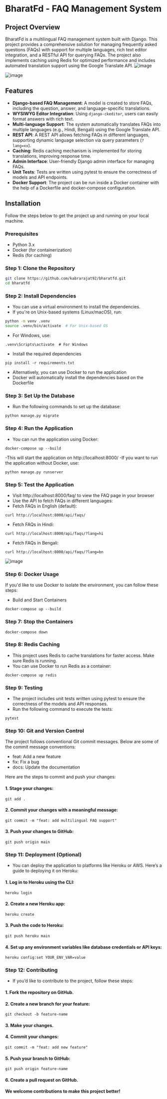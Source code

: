 # BharatFd - FAQ Management System

## Project Overview

BharatFd is a multilingual FAQ management system built with Django. This project provides a comprehensive solution for managing frequently asked questions (FAQs) with support for multiple languages, rich text editor integration, and a RESTful API for querying FAQs. The project also implements caching using Redis for optimized performance and includes automated translation support using the Google Translate API.
![image](https://github.com/user-attachments/assets/5a29b01b-6311-4f14-8a18-f11e6c201ce1)

![image](https://github.com/user-attachments/assets/116202af-119a-413e-8085-165ec521b32b)



## Features

- **Django-based FAQ Management**: A model is created to store FAQs, including the question, answer, and language-specific translations.
- **WYSIWYG Editor Integration**: Using `django-ckeditor`, users can easily format answers with rich text.
- **Multi-language Support**: The system automatically translates FAQs into multiple languages (e.g., Hindi, Bengali) using the Google Translate API.
- **REST API**: A REST API allows fetching FAQs in different languages, supporting dynamic language selection via query parameters (`?lang=xx`).
- **Caching**: Redis caching mechanism is implemented for storing translations, improving response time.
- **Admin Interface**: User-friendly Django admin interface for managing FAQs.
- **Unit Tests**: Tests are written using pytest to ensure the correctness of models and API endpoints.
- **Docker Support**: The project can be run inside a Docker container with the help of a Dockerfile and docker-compose configuration.

## Installation

Follow the steps below to get the project up and running on your local machine.

### Prerequisites

- Python 3.x
- Docker (for containerization)
- Redis (for caching)

### Step 1: Clone the Repository

```bash
git clone https://github.com/kabrarajat92/bharatfd.git
cd bharatfd
```

### Step 2: Install Dependencies

- You can use a virtual environment to install the dependencies.
- If you're on Unix-based systems (Linux/macOS), run:
```bash
python -m venv .venv
source .venv/bin/activate  # For Unix-based OS
```

- For Windows, use:
```
.venv\Scripts\activate  # For Windows
```

- Install the required dependencies
```
pip install -r requirements.txt
```

- Alternatively, you can use Docker to run the application
- Docker will automatically install the dependencies based on the Dockerfile

### Step 3: Set Up the Database

- Run the following commands to set up the database:
```
python manage.py migrate
```

### Step 4: Run the Application

- You can run the application using Docker:
```
docker-compose up --build
```
-This will start the application on http://localhost:8000/
-If you want to run the application without Docker, use:
```
python manage.py runserver
````

### Step 5: Test the Application

- Visit http://localhost:8000/faq/ to view the FAQ page in your browser
- Use the API to fetch FAQs in different languages:
- Fetch FAQs in English (default):
```
curl http://localhost:8000/api/faqs/
```
- Fetch FAQs in Hindi:
```
curl http://localhost:8000/api/faqs/?lang=hi
```
- Fetch FAQs in Bengali:
```
curl http://localhost:8000/api/faqs/?lang=bn
```

![image](https://github.com/user-attachments/assets/8b7b6af9-1641-4a74-8d07-4460572bb897)

### Step 6: Docker Usage
If you'd like to use Docker to isolate the environment, you can follow these steps:
- Build and Start Containers
```
docker-compose up --build
```
### Step 7: Stop the Containers
```
docker-compose down
```
### Step 8: Redis Caching
- This project uses Redis to cache translations for faster access. Make sure Redis is running.
- You can use Docker to run Redis as a container:
```
docker-compose up redis
```
### Step 9: Testing

- The project includes unit tests written using pytest to ensure the correctness of the models and API responses.
- Run the following command to execute the tests:
```
pytest
```
### Step 10: Git and Version Control
The project follows conventional Git commit messages. Below are some of the commit message conventions:

- feat: Add a new feature
- fix: Fix a bug
- docs: Update the documentation

Here are the steps to commit and push your changes:
#### 1. Stage your changes:
```
git add .
```
#### 2. Commit your changes with a meaningful message:
```
git commit -m "feat: add multilingual FAQ support"
```
#### 3. Push your changes to GitHub:
```
git push origin main
```
### Step 11: Deployment (Optional)
- You can deploy the application to platforms like Heroku or AWS. Here’s a guide to deploying it on Heroku:

#### 1. Log in to Heroku using the CLI:
```
heroku login
```
#### 2. Create a new Heroku app:
```
heroku create
```
#### 3. Push the code to Heroku:
```
git push heroku main
```
#### 4. Set up any environment variables like database credentials or API keys:
```
heroku config:set YOUR_ENV_VAR=value
```
### Step 12: Contributing

- If you’d like to contribute to the project, follow these steps:

#### 1. Fork the repository on GitHub.
#### 2. Create a new branch for your feature:
```
git checkout -b feature-name
```
#### 3. Make your changes.
#### 4. Commit your changes:
```
git commit -m "feat: add new feature"
```
#### 5. Push your branch to GitHub:
```
git push origin feature-name
```
#### 6. Create a pull request on GitHub.

#### We welcome contributions to make this project better!


